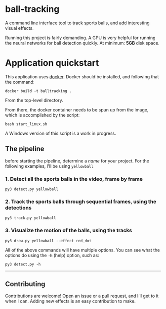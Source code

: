 # ball-tracking

A command line interface tool to track sports balls, and add interesting visual effects. 

Running this project is fairly demanding.
A GPU is very helpful for running the neural networks for ball detection quickly.
At minimum: **5GB** disk space.

# Application quickstart

This application uses [docker](www.docker.com).
Docker should be installed, and following that the command:
```
docker build -t balltracking .
```
From the top-level directory.

From there, the docker container needs to be spun up from the image, which is
accomplished by the script:

```
bash start_linux.sh
```

A Windows version of this script is a work in progress.

## The pipeline

before starting the pipeline, determine a _name_ for your project. For the following
examples, I'll be using `yellowball`

### 1. **Detect** all the sports balls in the video, frame by frame

```
py3 detect.py yellowball 
```

### 2. **Track** the sports balls through sequential frames, using the detections

```
py3 track.py yellowball 
```

###  3. **Visualize** the motion of the balls, using the tracks

```
py3 draw.py yellowball --effect red_dot
```

All of the above commands will have multiple options. You can see what the options
do using the `-h` (help) option, such as:
```
py3 detect.py -h
```

---

## Contributing

Contributions are welcome! Open an issue or a pull request, and I'll get to it when I can.
Adding new effects is an easy contribution to make.
